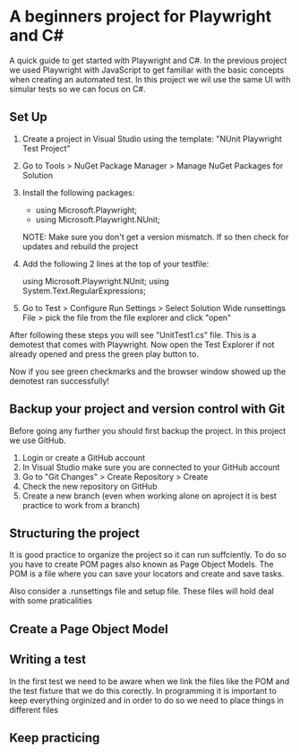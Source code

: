 # A beginners project for Playwright and C#

A quick guide to get started with Playwright and C#. In the previous project we used Playwright with JavaScript to get familiar with the basic concepts when creating an automated test.
In this project we wil use the same UI with simular tests so we can focus on C#.

## Set Up

1. Create a project in Visual Studio using the template: "NUnit Playwright Test Project"
2. Go to Tools > NuGet Package Manager >  Manage NuGet Packages for Solution
3. Install the following packages:
	
	- using Microsoft.Playwright;
	- using Microsoft.Playwright.NUnit;

	NOTE: Make sure you don't get a version mismatch. If so then check for updates and rebuild the project

4. Add the following 2 lines at the top of your testfile:
					
	using Microsoft.Playwright.NUnit;
    using System.Text.RegularExpressions;

	
5. Go to Test > Configure Run Settings > Select Solution Wide runsettings File > pick the file from the file explorer and click "open"


After following these steps you will see "UnitTest1.cs" file. This is a demotest that comes with Playwright.
Now open the Test Explorer if not already opened and press the green play button to.

Now if you see green checkmarks and the browser window showed up the demotest ran successfully!

## Backup your project and version control with Git

Before going any further you should first backup the project. In this project we use GitHub.

1. Login or create a GitHub account
2. In Visual Studio make sure you are connected to your GitHub account
3. Go to "Git Changes" > Create Repository > Create
4. Check the new repository on GitHub
5. Create a new branch (even when working alone on aproject it is best practice to work from a branch)

## Structuring the project

It is good practice to organize the project so it can run suffciently. To do so you have to create POM pages also known as Page Object Models.
The POM is a file where you can save your locators and create and save tasks.

Also consider a .runsettings file and setup file. These files will hold deal with some praticalities

## Create a Page Object Model

## Writing a test

In the first test we need to be aware when we link the files like the POM and the test fixture that we do this corectly.
In programming it is important to keep everything orginized and in order to do so we need to place things in different files 
## Keep practicing